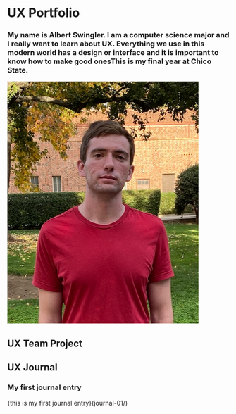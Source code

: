 # UX Portfolio

### My name is Albert Swingler. I am a computer science major and I really want to learn about UX. Everything we use in this modern world has a design or interface and it is important to know how to make good onesThis is my final year at Chico State. 

![picture of me](Screen%20Shot%202020-01-21%20at%205.22.32%20PM.png)

## UX Team Project


## UX Journal

### My first journal entry

{this is my first journal entry}(journal-01/)

